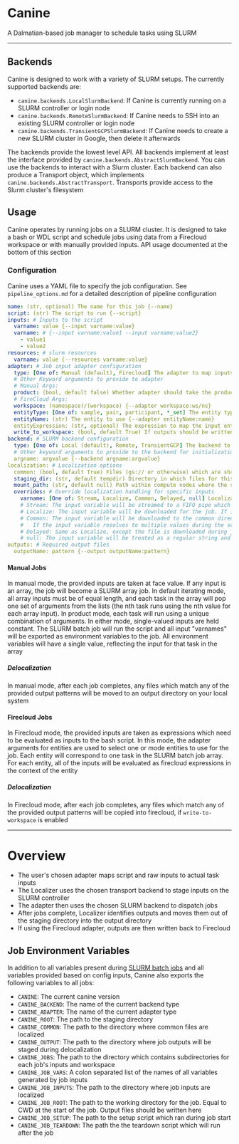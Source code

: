 # Canine

A Dalmatian-based job manager to schedule tasks using SLURM

---

## Backends

Canine is designed to work with a variety of SLURM setups. The currently supported
backends are:

* `canine.backends.LocalSlurmBackend`: If Canine is currently running on a SLURM
controller or login node
* `canine.backends.RemoteSlurmBackend`: If Canine needs to SSH into an existing SLURM
controller or login node
* `canine.backends.TransientGCPSlurmBackend`: If Canine needs to create a new SLURM
cluster in Google, then delete it afterwards

The backends provide the lowest level API. All backends implement at least the
interface provided by `canine.backends.AbstractSlurmBackend`. You can use the backends
to interact with a Slurm cluster. Each backend can also produce a Transport object,
which implements `canine.backends.AbstractTransport`. Transports provide access
to the Slurm cluster's filesystem

## Usage

Canine operates by running jobs on a SLURM cluster. It is designed to take a bash
or WDL script and schedule jobs using data from a Firecloud workspace or with manually
provided inputs. API usage documented at the bottom of this section

### Configuration

Canine uses a YAML file to specify the job configuration.
See `pipeline_options.md` for a detailed description of pipeline configuration

```yaml
name: (str, optional) The name for this job {--name}
script: (str) The script to run {--script}
inputs: # Inputs to the script
  varname: value {--input varname:value}
  varname: # {--input varname:value1 --input varname:value2}
    - value1
    - value2
resources: # slurm resources
  varname: value {--resources varname:value}
adapter: # Job input adapter configuration
  type: [One of: Manual (default), Firecloud] The adapter to map inputs into actual job inputs {--adapter type:value}
  # Other Keyword arguments to provide to adapter
  # Manual Args:
  product: (bool, default false) Whether adapter should take the product of all inputs rather than iterating {--adapter product:value}
  # FireCloud Args:
  workspace: (namespace)/(workspace) {--adapter workspace:ws/ns}
  entityType: [One of: sample, pair, participant, *_set] The entity type to use {--adapter entityType:type}
  entityName: (str) The entity to use {--adapter entityName:name}
  entityExpression: (str, optional) The expression to map the input entity to multiple sub-entities {--adapter entityExpression:expr}
  write_to_workspace: (bool, default True) If outputs should be written back to the workspace {--adapter write-to-workspace:value}
backend: # SLURM backend configuration
  type: [One of: Local (default), Remote, TransientGCP] The backend to use when interfacing with SLURM {--backend type:value}
  # Other keyword arguments to provide to the backend for initialization
  argname: argvalue {--backend argname:argvalue}
localization: # Localization options
  common: (bool, default True) Files (gs:// or otherwise) which are shared by multiple tasks will be downloaded only once {--localization common:value}
  staging_dir: (str, default tempdir) Directory in which files for this job should be staged. For Remote backends, this should be set within the NFS share. If no NFS share exists, set this to "SBCAST" {--localization staging-dir:path}
  mount_path: (str, default null) Path within compute nodes where the staging dir can be found {--localization mount-path:path}
  overrides: # Override localization handling for specific inputs
    varname: [One of: Stream, Localize, Common, Delayed, null] Localization handling {--localization overrides:varname:mode}
    # Stream: The input variable will be streamed to a FIFO pipe which is passed to the job
    # Localize: The input variable will be downloaded for the job. If it's a local path, it will be copied to the job's staging directory
    # Common: The input variable will be downloaded to the common directory. If it's a local path, it will be copied to the common directory
    #   If the input variable resolves to multiple values during the setup phase, each unique value will be copied to the common directory
    # Delayed: Same as Localize, except the file is downloaded during job setup, on the compute node. Delayed handling is ignored for local filepaths
    # null: The input variable will be treated as a regular string and no localization will take place
outputs: # Required output files
  outputName: pattern {--output outputName:pattern}
```

#### Manual Jobs

In manual mode, the provided inputs are taken at face value. If any input is an
array, the job will become a SLURM array job. In default iterating mode, all array
inputs must be of equal length, and each task in the array will pop one set of arguments
from the lists (the nth task runs using the nth value for each array input). In
product mode, each task will run using a unique combination of arguments. In either
mode, single-valued inputs are held constant. The SLURM batch job will run the script and all input "varnames"
will be exported as environment variables to the job. All environment variables
will have a single value, reflecting the input for that task in the array

##### Delocalization

In manual mode, after each job completes, any files which match any of the provided
output patterns will be moved to an output directory on your local system

#### Firecloud Jobs

In Firecloud mode, the provided inputs are taken as expressions which need to be
evaluated as inputs to the bash script. In this mode, the adapter arguments for
entities are used to select one or mode entities to use for the job. Each entity
will correspond to one task in the SLURM batch job array. For each entity, all
of the inputs will be evaluated as firecloud expressions in the context of the entity

##### Delocalization

In Firecloud mode, after each job completes, any files which match any of the provided
output patterns will be copied into firecloud, if `write-to-workspace` is enabled

---

# Overview

* The user's chosen adapter maps script and raw inputs to actual task inputs
* The Localizer uses the chosen transport backend to stage inputs on the SLURM controller
* The adapter then uses the chosen SLURM backend to dispatch jobs
* After jobs complete, Localizer identifies outputs and moves them out of the staging directory into the output directory
* If using the Firecloud adapter, outputs are then written back to Firecloud

## Job Environment Variables

In addition to all variables present during [SLURM batch jobs](https://slurm.schedmd.com/sbatch.html#lbAI)
and all variables provided based on config inputs, Canine also exports the following
variables to all jobs:
* `CANINE`: The current canine version
* `CANINE_BACKEND`: The name of the current backend type
* `CANINE_ADAPTER`: The name of the current adapter type
* `CANINE_ROOT`: The path to the staging directory
* `CANINE_COMMON`: The path to the directory where common files are localized
* `CANINE_OUTPUT`: The path to the directory where job outputs will be staged during delocalization
* `CANINE_JOBS`: The path to the directory which contains subdirectories for each job's inputs and workspace
* `CANINE_JOB_VARS`: A colon separated list of the names of all variables generated by job inputs
* `CANINE_JOB_INPUTS`: The path to the directory where job inputs are localized
* `CANINE_JOB_ROOT`: The path to the working directory for the job. Equal to CWD at the start of the job. Output files should be written here
* `CANINE_JOB_SETUP`: The path to the setup script which ran during job start
* `CANINE_JOB_TEARDOWN`: The path the the teardown script which will run after the job
